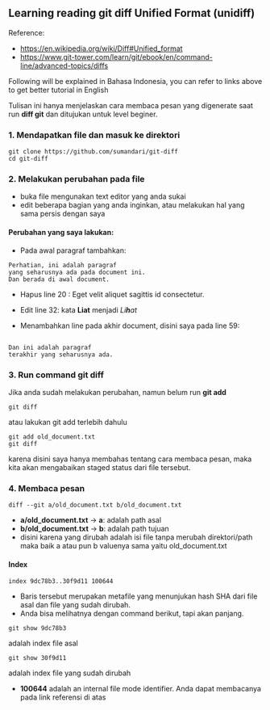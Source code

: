 ## Learning reading git diff Unified Format (unidiff)

Reference: 
- https://en.wikipedia.org/wiki/Diff#Unified_format
- https://www.git-tower.com/learn/git/ebook/en/command-line/advanced-topics/diffs

Following will be explained in Bahasa Indonesia, you can refer to links above to get better tutorial in English

Tulisan ini hanya menjelaskan cara membaca pesan yang digenerate saat run **diff git** dan ditujukan untuk level beginer.

### 1. Mendapatkan file dan masuk ke direktori
```
git clone https://github.com/sumandari/git-diff
cd git-diff
```
### 2. Melakukan perubahan pada file
- buka file mengunakan text editor yang anda sukai
- edit beberapa bagian yang anda inginkan, atau melakukan hal yang sama persis dengan saya
#### Perubahan yang saya lakukan:
- Pada awal paragraf tambahkan:
```
Perhatian, ini adalah paragraf
yang seharusnya ada pada document ini.
Dan berada di awal document.
```

- Hapus line 20 : Eget velit aliquet sagittis id consectetur.

- Edit line 32: kata **Liat** menjadi _Li**h**at_

- Menambahkan line pada akhir document, disini saya pada line 59:
```

Dan ini adalah paragraf
terakhir yang seharusnya ada.
```

### 3. Run command git diff
Jika anda sudah melakukan perubahan, namun belum run **git add**
```
git diff
```
atau lakukan git add terlebih dahulu
```
git add old_document.txt
git diff
```
karena disini saya hanya membahas tentang cara membaca pesan, maka kita akan mengabaikan staged status dari file tersebut.


### 4. Membaca pesan
```
diff --git a/old_document.txt b/old_document.txt
```
- **a/old_document.txt** -> **a**: adalah path asal
- **b/old_document.txt** -> **b**: adalah path tujuan
- disini karena yang dirubah adalah isi file tanpa merubah direktori/path maka baik a atau pun b valuenya sama yaitu old_document.txt

#### Index
```
index 9dc78b3..30f9d11 100644
```
- Baris tersebut merupakan metafile yang menunjukan hash SHA dari file asal dan file yang sudah dirubah.
- Anda bisa melihatnya dengan command berikut, tapi akan panjang.
```
git show 9dc78b3
```
adalah index file asal
```
git show 30f9d11
```
adalah index file yang sudah dirubah
- **100644** adalah an internal file mode identifier. Anda dapat membacanya pada link referensi di atas
